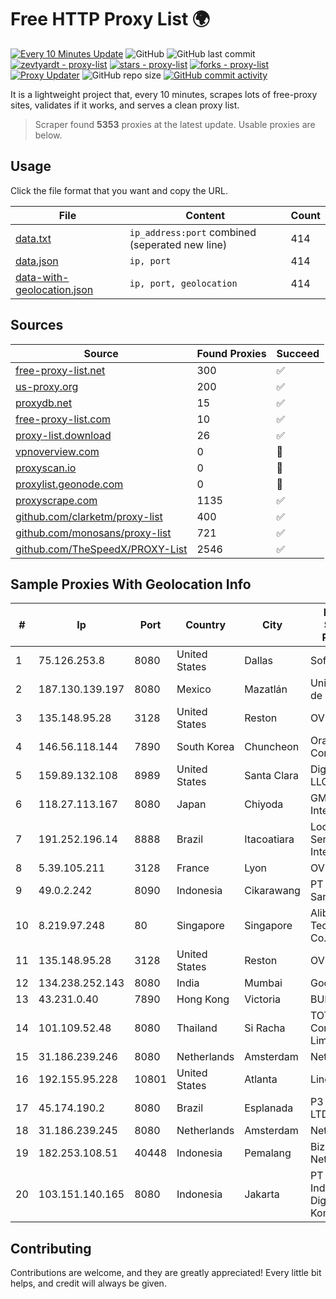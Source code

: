 
# Free HTTP Proxy List 🌍

[![Every 10 Minutes Update](https://github.com/mertguvencli/http-proxy-list/actions/workflows/main.yml/badge.svg?branch=main)](https://github.com/mertguvencli/http-proxy-list/actions/workflows/main.yml)
![GitHub](https://img.shields.io/github/license/mertguvencli/http-proxy-list)
![GitHub last commit](https://img.shields.io/github/last-commit/mertguvencli/http-proxy-list)
[![zevtyardt - proxy-list](https://img.shields.io/static/v1?label=zevtyardt&message=proxy-list&color=blue&logo=github)](https://github.com/zevtyardt/proxy-list "Go to GitHub repo")
[![stars - proxy-list](https://img.shields.io/github/stars/zevtyardt/proxy-list?style=social)](https://github.com/zevtyardt/proxy-list)
[![forks - proxy-list](https://img.shields.io/github/forks/zevtyardt/proxy-list?style=social)](https://github.com/zevtyardt/proxy-list)
[![Proxy Updater](https://github.com/zevtyardt/proxy-list/workflows/Proxy%20Updater/badge.svg)](https://github.com/zevtyardt/proxy-list/actions?query=workflow:"Proxy+Updater")
![GitHub repo size](https://img.shields.io/github/repo-size/zevtyardt/proxy-list)
[![GitHub commit activity](https://img.shields.io/github/commit-activity/m/zevtyardt/proxy-list?logo=commits)](https://github.com/zevtyardt/proxy-list/commits/main)

It is a lightweight project that, every 10 minutes, scrapes lots of free-proxy sites, validates if it works, and serves a clean proxy list.

> Scraper found **5353** proxies at the latest update. Usable proxies are below.

## Usage

Click the file format that you want and copy the URL.

|File|Content|Count|
|----|-------|-----|
|[data.txt](https://raw.githubusercontent.com/mertguvencli/http-proxy-list/main/proxy-list/data.txt)|`ip_address:port` combined (seperated new line)|414|
|[data.json](https://raw.githubusercontent.com/mertguvencli/http-proxy-list/main/proxy-list/data.json)|`ip, port`|414|
|[data-with-geolocation.json](https://raw.githubusercontent.com/mertguvencli/http-proxy-list/main/proxy-list/data-with-geolocation.json)|`ip, port, geolocation`|414|

## Sources

|Source|Found Proxies|Succeed|
|------|-------------|-------|
|[free-proxy-list.net](https://free-proxy-list.net)|300|✅|
|[us-proxy.org](https://www.us-proxy.org)|200|✅|
|[proxydb.net](http://proxydb.net)|15|✅|
|[free-proxy-list.com](https://free-proxy-list.com/?page=&port=&type%5B%5D=http&type%5B%5D=https&up_time=0&search=Search)|10|✅|
|[proxy-list.download](https://www.proxy-list.download/HTTP)|26|✅|
|[vpnoverview.com](https://vpnoverview.com/privacy/anonymous-browsing/free-proxy-servers)|0|🚫|
|[proxyscan.io](https://www.proxyscan.io)|0|🚫|
|[proxylist.geonode.com](https://proxylist.geonode.com/api/proxy-list?limit=300&page=1&sort_by=lastChecked&sort_type=desc&protocols=http,https)|0|🚫|
|[proxyscrape.com](https://api.proxyscrape.com/v2/?request=displayproxies&protocol=http&timeout=10000&country=all&ssl=all&anonymity=all)|1135|✅|
|[github.com/clarketm/proxy-list](https://raw.githubusercontent.com/clarketm/proxy-list/master/proxy-list-raw.txt)|400|✅|
|[github.com/monosans/proxy-list](https://raw.githubusercontent.com/monosans/proxy-list/main/proxies/http.txt)|721|✅|
|[github.com/TheSpeedX/PROXY-List](https://raw.githubusercontent.com/TheSpeedX/PROXY-List/master/http.txt)|2546|✅|


## Sample Proxies With Geolocation Info

|#|Ip|Port|Country|City|Internet Service Provider|
|-|--|----|-------|----|-------------------------|
|1|75.126.253.8|8080|United States|Dallas|SoftLayer|
|2|187.130.139.197|8080|Mexico|Mazatlán|Uninet S.A. de C.V.|
|3|135.148.95.28|3128|United States|Reston|OVH SAS|
|4|146.56.118.144|7890|South Korea|Chuncheon|Oracle Corporation|
|5|159.89.132.108|8989|United States|Santa Clara|DigitalOcean, LLC|
|6|118.27.113.167|8080|Japan|Chiyoda|GMO Internet, Inc.|
|7|191.252.196.14|8888|Brazil|Itacoatiara|Locaweb Serviços de Internet S/A|
|8|5.39.105.211|3128|France|Lyon|OVH SAS|
|9|49.0.2.242|8090|Indonesia|Cikarawang|PT Usaha Adi Sanggoro|
|10|8.219.97.248|80|Singapore|Singapore|Alibaba (US) Technology Co., Ltd.|
|11|135.148.95.28|3128|United States|Reston|OVH SAS|
|12|134.238.252.143|8080|India|Mumbai|Google LLC|
|13|43.231.0.40|7890|Hong Kong|Victoria|BUILDCLOUD|
|14|101.109.52.48|8080|Thailand|Si Racha|TOT Public Company Limited|
|15|31.186.239.246|8080|Netherlands|Amsterdam|NetSkope Inc|
|16|192.155.95.228|10801|United States|Atlanta|Linode, LLC|
|17|45.174.190.2|8080|Brazil|Esplanada|P3 Telecom LTDA|
|18|31.186.239.245|8080|Netherlands|Amsterdam|NetSkope Inc|
|19|182.253.108.51|40448|Indonesia|Pemalang|Biznet Networks|
|20|103.151.140.165|8080|Indonesia|Jakarta|PT Indotechno Digital Komputasi|



## Contributing

Contributions are welcome, and they are greatly appreciated! Every
little bit helps, and credit will always be given.

